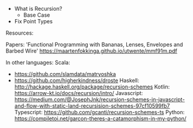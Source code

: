 
- What is Recursion?
  - Base Case
- Fix Point Types




Resources:

Papers: 'Functional Programming with Bananas, Lenses, Envelopes and Barbed Wire' https://maartenfokkinga.github.io/utwente/mmf91m.pdf

In other languages:
Scala:
  - https://github.com/slamdata/matryoshka
  - https://github.com/higherkindness/droste
Haskell: http://hackage.haskell.org/package/recursion-schemes
Kotlin: https://arrow-kt.io/docs/recursion/intro/
Javascript: https://medium.com/@JosephJnk/recursion-schemes-in-javascript-and-flow-with-static-land-recursision-schemes-97cf10599fb7
Typescript: https://github.com/gcanti/recursion-schemes-ts
Python: https://compiletoi.net/garcon-theres-a-catamorphism-in-my-python/
